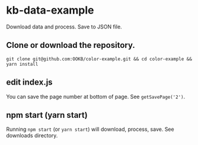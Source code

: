# kb-data-example

Download data and process. Save to JSON file.

## Clone or download the repository.

`git clone git@github.com:OOKB/color-example.git && cd color-example && yarn install`

## edit index.js

You can save the page number at bottom of page. See `getSavePage('2')`.

## npm start (yarn start)

Running `npm start` (or `yarn start`) will download, process, save. See downloads directory.
